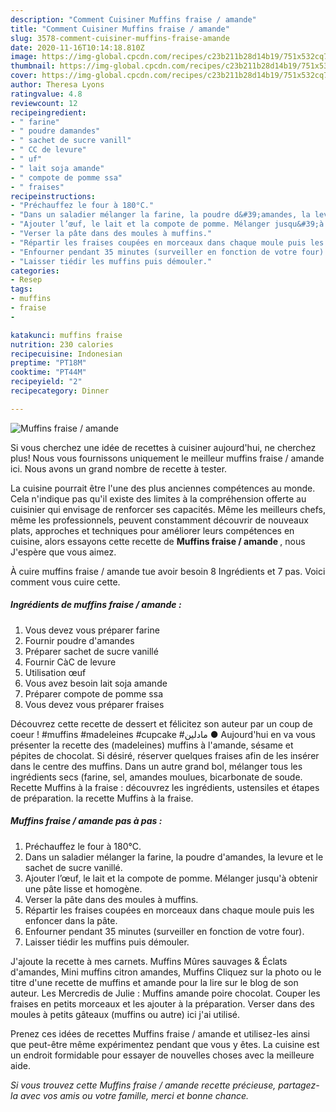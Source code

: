 ```yaml
---
description: "Comment Cuisiner Muffins fraise / amande"
title: "Comment Cuisiner Muffins fraise / amande"
slug: 3578-comment-cuisiner-muffins-fraise-amande
date: 2020-11-16T10:14:18.810Z
image: https://img-global.cpcdn.com/recipes/c23b211b28d14b19/751x532cq70/muffins-fraise-amande-photo-principale-de-la-recette.jpg
thumbnail: https://img-global.cpcdn.com/recipes/c23b211b28d14b19/751x532cq70/muffins-fraise-amande-photo-principale-de-la-recette.jpg
cover: https://img-global.cpcdn.com/recipes/c23b211b28d14b19/751x532cq70/muffins-fraise-amande-photo-principale-de-la-recette.jpg
author: Theresa Lyons
ratingvalue: 4.8
reviewcount: 12
recipeingredient:
- " farine"
- " poudre damandes"
- " sachet de sucre vanill"
- " CC de levure"
- " uf"
- " lait soja amande"
- " compote de pomme ssa"
- " fraises"
recipeinstructions:
- "Préchauffez le four à 180°C."
- "Dans un saladier mélanger la farine, la poudre d&#39;amandes, la levure et le sachet de sucre vanillé."
- "Ajouter l’œuf, le lait et la compote de pomme. Mélanger jusqu&#39;à obtenir une pâte lisse et homogène."
- "Verser la pâte dans des moules à muffins."
- "Répartir les fraises coupées en morceaux dans chaque moule puis les enfoncer dans la pâte."
- "Enfourner pendant 35 minutes (surveiller en fonction de votre four)."
- "Laisser tiédir les muffins puis démouler."
categories:
- Resep
tags:
- muffins
- fraise
- 

katakunci: muffins fraise  
nutrition: 230 calories
recipecuisine: Indonesian
preptime: "PT18M"
cooktime: "PT44M"
recipeyield: "2"
recipecategory: Dinner

---
```



![Muffins fraise / amande](https://img-global.cpcdn.com/recipes/c23b211b28d14b19/751x532cq70/muffins-fraise-amande-photo-principale-de-la-recette.jpg)

Si vous cherchez une idée de recettes à cuisiner aujourd'hui, ne cherchez plus! Nous vous fournissons uniquement le meilleur muffins fraise / amande ici. Nous avons un grand nombre de recette à tester.

La cuisine pourrait être l'une des plus anciennes compétences au monde. Cela n'indique pas qu'il existe des limites à la compréhension offerte au cuisinier qui envisage de renforcer ses capacités. Même les meilleurs chefs, même les professionnels, peuvent constamment découvrir de nouveaux plats, approches et techniques pour améliorer leurs compétences en cuisine, alors essayons cette recette de <strong> Muffins fraise / amande </strong>, nous J'espère que vous aimez.

<!--inarticleads1-->

À cuire muffins fraise / amande tue avoir besoin 8 Ingrédients et 7 pas. Voici comment vous cuire cette.

##### Ingrédients de muffins fraise / amande :

1. Vous devez vous préparer  farine
1. Fournir  poudre d&#39;amandes
1. Préparer  sachet de sucre vanillé
1. Fournir  CàC de levure
1. Utilisation  œuf
1. Vous avez besoin  lait soja amande
1. Préparer  compote de pomme ssa
1. Vous devez vous préparer  fraises


Découvrez cette recette de dessert et félicitez son auteur par un coup de coeur ! #muffins #madeleines #cupcake #مادلين ● Aujourd&#39;hui en va vous présenter la recette des (madeleines) muffins à l&#39;amande, sésame et pépites de chocolat. Si désiré, réserver quelques fraises afin de les insérer dans le centre des muffins. Dans un autre grand bol, mélanger tous les ingrédients secs (farine, sel, amandes moulues, bicarbonate de soude. Recette Muffins à la fraise : découvrez les ingrédients, ustensiles et étapes de préparation. la recette Muffins à la fraise. 

<!--inarticleads2-->

##### Muffins fraise / amande pas à pas :

1. Préchauffez le four à 180°C.
1. Dans un saladier mélanger la farine, la poudre d&#39;amandes, la levure et le sachet de sucre vanillé.
1. Ajouter l’œuf, le lait et la compote de pomme. Mélanger jusqu&#39;à obtenir une pâte lisse et homogène.
1. Verser la pâte dans des moules à muffins.
1. Répartir les fraises coupées en morceaux dans chaque moule puis les enfoncer dans la pâte.
1. Enfourner pendant 35 minutes (surveiller en fonction de votre four).
1. Laisser tiédir les muffins puis démouler.


J&#39;ajoute la recette à mes carnets. Muffins Mûres sauvages &amp; Éclats d&#39;amandes, Mini muffins citron amandes, Muffins Cliquez sur la photo ou le titre d&#39;une recette de muffins et amande pour la lire sur le blog de son auteur. Les Mercredis de Julie : Muffins amande poire chocolat. Couper les fraises en petits morceaux et les ajouter à la préparation. Verser dans des moules à petits gâteaux (muffins ou autre) ici j&#39;ai utilisé. 

<!--inarticleads1-->

<p>
Prenez ces idées de recettes Muffins fraise / amande et utilisez-les ainsi que peut-être même expérimentez pendant que vous y êtes. La cuisine est un endroit formidable pour essayer de nouvelles choses avec la meilleure aide.
</p>

<p>
<i>Si vous trouvez cette Muffins fraise / amande recette précieuse, partagez-la avec vos amis ou votre famille, merci et bonne chance.</i>
</p>
